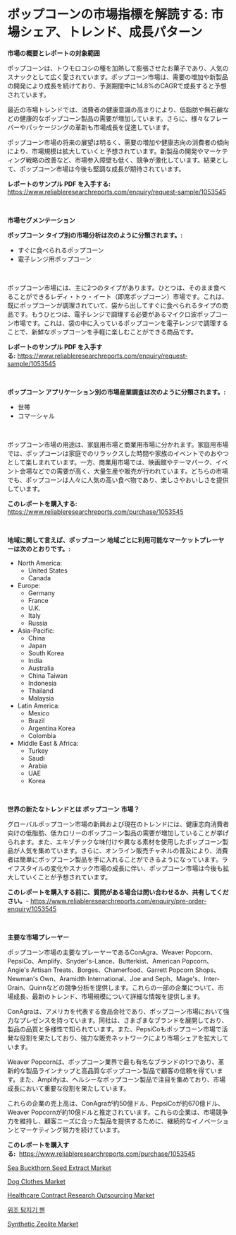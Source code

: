 <p><h1>ポップコーンの市場指標を解読する: 市場シェア、トレンド、成長パターン</h1></p><p><strong>市場の概要とレポートの対象範囲</strong></p>
<p><p>ポップコーンは、トウモロコシの種を加熱して膨張させたお菓子であり、人気のスナックとして広く愛されています。ポップコーン市場は、需要の増加や新製品の開発により成長を続けており、予測期間中に14.8%のCAGRで成長すると予想されています。</p><p>最近の市場トレンドでは、消費者の健康意識の高まりにより、低脂肪や無石鹸などの健康的なポップコーン製品の需要が増加しています。さらに、様々なフレーバーやパッケージングの革新も市場成長を促進しています。</p><p>ポップコーン市場の将来の展望は明るく、需要の増加や健康志向の消費者の傾向により、市場規模は拡大していくと予想されています。新製品の開発やマーケティング戦略の改善など、市場参入障壁も低く、競争が激化しています。結果として、ポップコーン市場は今後も堅調な成長が期待されています。</p></p>
<p><strong>レポートのサンプル PDF を入手する:</strong> <a href="https://www.reliableresearchreports.com/enquiry/request-sample/1053545">https://www.reliableresearchreports.com/enquiry/request-sample/1053545</a></p>
<p>&nbsp;</p>
<p><strong>市場セグメンテーション</strong></p>
<p><strong>ポップコーン タイプ別の市場分析は次のように分類されます。:</strong></p>
<p><ul><li>すぐに食べられるポップコーン</li><li>電子レンジ用ポップコーン</li></ul></p>
<p>&nbsp;</p>
<p><p>ポップコーン市場には、主に2つのタイプがあります。ひとつは、そのまま食べることができるレディ・トゥ・イート（即席ポップコーン）市場です。これは、既にポップコーンが調理されていて、袋から出してすぐに食べられるタイプの商品です。もうひとつは、電子レンジで調理する必要があるマイクロ波ポップコーン市場です。これは、袋の中に入っているポップコーンを電子レンジで調理することで、新鮮なポップコーンを手軽に楽しむことができる商品です。</p></p>
<p><strong>レポートのサンプル PDF を入手する:</strong>&nbsp;<a href="https://www.reliableresearchreports.com/enquiry/request-sample/1053545">https://www.reliableresearchreports.com/enquiry/request-sample/1053545</a></p>
<p>&nbsp;</p>
<p><strong> ポップコーン アプリケーション別の市場産業調査は次のように分類されます。:</strong></p>
<p><ul><li>世帯</li><li>コマーシャル</li></ul></p>
<p>&nbsp;</p>
<p><p>ポップコーン市場の用途は、家庭用市場と商業用市場に分かれます。家庭用市場では、ポップコーンは家庭でのリラックスした時間や家族のイベントでのおやつとして楽しまれています。一方、商業用市場では、映画館やテーマパーク、イベント会場などでの需要が高く、大量生産や販売が行われています。どちらの市場でも、ポップコーンは人々に人気の高い食べ物であり、楽しさやおいしさを提供しています。</p></p>
<p><strong>このレポートを購入する:</strong>&nbsp; <a href="https://www.reliableresearchreports.com/purchase/1053545">https://www.reliableresearchreports.com/purchase/1053545</a></p>
<p>&nbsp;</p>
<p><strong>地域に関して言えば、ポップコーン 地域ごとに利用可能なマーケットプレーヤーは次のとおりです。:</strong></p>
<p><ul>
    <li>
        North America:
        <ul>
            <li>United States</li>
            <li>Canada</li>
        </ul>
    </li>
    <li>
        Europe:
        <ul>
            <li>Germany</li>
            <li>France</li>
            <li>U.K.</li>
            <li>Italy</li>
            <li>Russia</li>
        </ul>
    </li>
    <li>
        Asia-Pacific:
        <ul>
            <li>China</li>
            <li>Japan</li>
            <li>South Korea</li>
            <li>India</li>
            <li>Australia</li>
            <li>China Taiwan</li>
            <li>Indonesia</li>
            <li>Thailand</li>
            <li>Malaysia</li>
        </ul>
    </li>
    <li>
        Latin America:
        <ul>
            <li>Mexico</li>
            <li>Brazil</li>
            <li>Argentina Korea</li>
            <li>Colombia</li>
        </ul>
    </li>
    <li>
        Middle East & Africa:
        <ul>
            <li>Turkey</li>
            <li>Saudi</li>
            <li>Arabia</li>
            <li>UAE</li>
            <li>Korea</li>
        </ul>
    </li>
    </ul></p>
<p>&nbsp;</p>
<p><strong>世界の新たなトレンドとは ポップコーン 市場？</strong></p>
<p><p>グローバルポップコーン市場の新興および現在のトレンドには、健康志向消費者向けの低脂肪、低カロリーのポップコーン製品の需要が増加していることが挙げられます。また、エキゾチックな味付けや異なる素材を使用したポップコーン製品が人気を集めています。さらに、オンライン販売チャネルの普及により、消費者は簡単にポップコーン製品を手に入れることができるようになっています。ライフスタイルの変化やスナック市場の成長に伴い、ポップコーン市場は今後も拡大していくことが予想されています。</p></p>
<p><strong>このレポートを購入する前に、質問がある場合は問い合わせるか、共有してください。</strong>- <a href="https://www.reliableresearchreports.com/enquiry/pre-order-enquiry/1053545">https://www.reliableresearchreports.com/enquiry/pre-order-enquiry/1053545</a></p>
<p>&nbsp;</p>
<p><strong>主要な市場プレーヤー</strong></p>
<p><p>ポップコーン市場の主要なプレーヤーであるConAgra、Weaver Popcorn、PepsiCo、Amplify、Snyder's-Lance、Butterkist、American Popcorn、Angie's Artisan Treats、Borges、Chamerfood、Garrett Popcorn Shops、Newman's Own、Aramidth International、Joe and Seph、Mage's、Inter-Grain、Quinnなどの競争分析を提供します。これらの一部の企業について、市場成長、最新のトレンド、市場規模について詳細な情報を提供します。</p><p>ConAgraは、アメリカを代表する食品会社であり、ポップコーン市場において強力なプレゼンスを持っています。同社は、さまざまなブランドを展開しており、製品の品質と多様性で知られています。また、PepsiCoもポップコーン市場で活発な役割を果たしており、強力な販売ネットワークにより市場シェアを拡大しています。</p><p>Weaver Popcornは、ポップコーン業界で最も有名なブランドの1つであり、革新的な製品ラインナップと高品質なポップコーン製品で顧客の信頼を得ています。また、Amplifyは、ヘルシーなポップコーン製品で注目を集めており、市場成長において重要な役割を果たしています。</p><p>これらの企業の売上高は、ConAgraが約50億ドル、PepsiCoが約670億ドル、Weaver Popcornが約10億ドルと推定されています。これらの企業は、市場競争力を維持し、顧客ニーズに合った製品を提供するために、継続的なイノベーションとマーケティング努力を続けています。</p></p>
<p><strong>このレポートを購入する:</strong>&nbsp;&nbsp;<a href="https://www.reliableresearchreports.com/purchase/1053545">https://www.reliableresearchreports.com/purchase/1053545</a></p>
<p><p><a href="https://sudsy-motorcycle-bbc.notion.site/Sea-Buckthorn-Seed-Extract-Market-Size-Global-Industry-Overview-Market-Segmentation-and-Forecast--af41cb261d9f4220963209f702d74959">Sea Buckthorn Seed Extract Market</a></p><p><a href="https://meowing-canidae-761.notion.site/Dog-Clothes-Market-Size-Market-Trends-and-Growth-Outlook-forecasted-for-period-from-2024-to-2031-00d0fa82e7934981995c44c17cdf287a">Dog Clothes Market</a></p><p><a href="https://issuu.com/reportprime-2/docs/healthcare-contract-research-outsourcing-market-si">Healthcare Contract Research Outsourcing Market</a></p><p><a href="https://github.com/lzrvbyqzftro57/Market-Research-Report-List-1/blob/main/2325243189620.md">위조 탐지기 펜</a></p><p><a href="https://github.com/gulaimolin/Market-Research-Report-List-3/blob/main/synthetic-zeolite-market.md">Synthetic Zeolite Market</a></p></p>